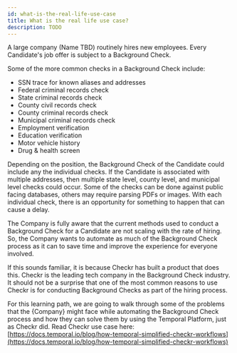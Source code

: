 ```yaml
---
id: what-is-the-real-life-use-case
title: What is the real life use case?
description: TODO
---
```


A large company (Name TBD) routinely hires new employees. Every Candidate's job offer is subject to a Background Check.

Some of the more common checks in a Background Check include:

- SSN trace for known aliases and addresses
- Federal criminal records check
- State criminal records check
- County civil records check
- County criminal records check
- Municipal criminal records check
- Employment verification
- Education verification
- Motor vehicle history
- Drug & health screen

Depending on the position, the Background Check of the Candidate could include any the individual checks.
If the Candidate is associated with multiple addresses, then multiple state level, county level, and municipal level checks could occur.
Some of the checks can be done against public facing databases, others may require parsing PDFs or images.
With each individual check, there is an opportunity for something to happen that can cause a delay.

The Company is fully aware that the current methods used to conduct a Background Check for a Candidate are not scaling with the rate of hiring.
So, the Company wants to automate as much of the Background Check process as it can to save time and improve the experience for everyone involved.

If this sounds familiar, it is because Checkr has built a product that does this.
Checkr is the leading tech company in the Background Check industry. It should not be a surprise that one of the most common reasons to use Checkr is for conducting Background Checks as part of the hiring process.

For this learning path, we are going to walk through some of the problems that the {Company} might face while automating the Background Check process and how they can solve them by using the Temporal Platform, just as Checkr did.
Read Checkr use case here: [https://docs.temporal.io/blog/how-temporal-simplified-checkr-workflows](https://docs.temporal.io/blog/how-temporal-simplified-checkr-workflows)
